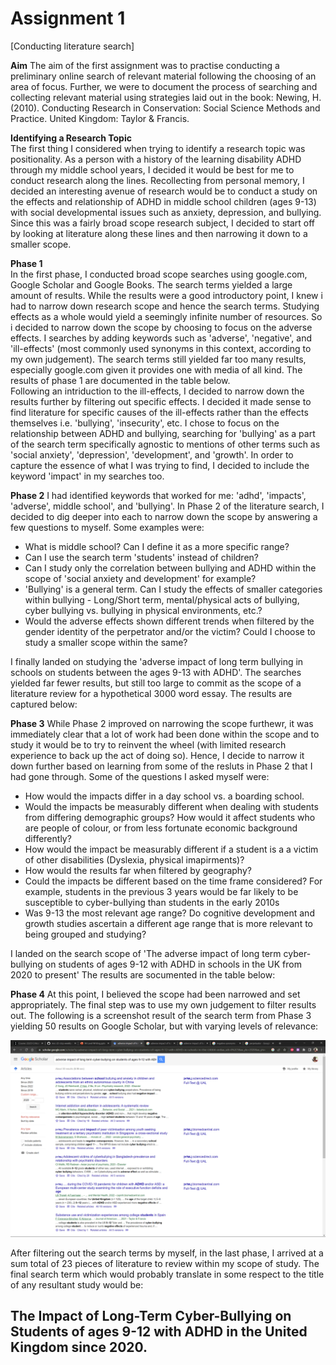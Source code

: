 # Assignment 1
[Conducting literature search]      
    
        
        

**Aim**
The aim of the first assignment was to practise conducting a preliminary online search of relevant material following the choosing of an area of focus. Further, we were to document the process of searching and collecting relevant material using strategies laid out in the book: Newing, H. (2010). Conducting Research in Conservation: Social Science Methods and Practice. United Kingdom: Taylor & Francis.    


**Identifying a Research Topic**    
The first thing I considered when trying to identify a research topic was positionality. As a person with a history of the learning disability ADHD through my middle school years, I decided it would be best for me to conduct research along the lines. Recollecting from personal memory, I decided an interesting avenue of research would be to conduct a study on the effects and relationship of ADHD in middle school children (ages 9-13) with social developmental issues such as anxiety, depression, and bullying. Since this was a fairly broad scope research subject, I decided to start off by looking at literature along these lines and then narrowing it down to a smaller scope.   


**Phase 1**   
In the first phase, I conducted broad scope searches using google.com, Google Scholar and Google Books. The search terms yielded a large amount of results. While the results were a good introductory point, I knew i had to narrow down research scope and hence the search terms. Studying effects as a whole would yield a seemingly infinite number of resources. So i decided to narrow down the scope by choosing to focus on the adverse effects. I searches by adding keywords such as 'adverse', 'negative', and 'ill-effects' (most commonly used synonyms in this context, according to my own judgement). The search terms still yielded far too many results, especially google.com given it provides one with media of all kind. The results of phase 1 are documented in the table below.     
Following an intriduction to the ill-effects, I decided to narrow down the results further by filtering out specific effects. I decided it made sense to find literature for specific causes of the ill-effects rather than the effects themselves i.e. 'bullying', 'insecurity', etc. I chose to focus on the relationship between ADHD and bullying, searching for 'bullying' as a part of the search term specifically agnostic to mentions of other terms such as 'social anxiety', 'depression', 'development', and 'growth'. In order to capture the essence of what I was trying to find, I decided to include the keyword 'impact' in my searches too.   


  
**Phase 2**
I had identified keywords that worked for me: 'adhd', 'impacts', 'adverse', middle school', and 'bullying'. In Phase 2 of the literature search, I decided to dig deeper into each to narrow down the scope by answering a few questions to myself. Some examples were:
- What is middle school? Can I define it as a more specific range?
- Can I use the search term 'students' instead of children?
- Can I study only the correlation between bullying and ADHD within the scope of 'social anxiety and development' for example?
- 'Bullying' is a general term. Can I study the effects of smaller categories within bullying - Long/Short term, mental/physical acts of bullying, cyber bullying vs. bullying in physical environments, etc.?
- Would the adverse effects shown different trends when filtered by the gender identity of the perpetrator and/or the victim? Could I choose to study a smaller scope within the same?

I finally landed on studying the 'adverse impact of long term bullying in schools on students between the ages 9-13 with ADHD'. The searches yielded far fewer results, but still too large to commit as the scope of a literature review for a hypothetical 3000 word essay. The results are captured below:   



**Phase 3**
While Phase 2 improved on narrowing the scope furthewr, it was immediately clear that a lot of work had been done within the scope and to study it would be to try to reinvent the wheel (with limited research experience to back up the act of doing so). Hence, I decide to narrow it down further based on learning from some of the resluts in Phase 2 that I had gone through. Some of the questions I asked myself were:
- How would the impacts differ in a day school vs. a boarding school.
- Would the impacts be measurably different when dealing with students from differing demographic groups? How would it affect students who are people of colour, or from less fortunate economic background differently?
- How would the impact be measurably different if a student is a a victim of other disabilities (Dyslexia, physical imapirments)?
- How would the results far when filtered by geography?
- Could the impacts be different based on the time frame considered? For example, students in the previous 3 years would be far likely to be susceptible to cyber-bullying than students in the early 2010s
- Was 9-13 the most relevant age range? Do cognitive development and growth studies ascertain a different age range that is more relevant to being grouped and studying?

I landed on the search scope of 'The adverse impact of long term cyber-bullying on students of ages 9-12 with ADHD in schools in the UK from 2020 to present'
The results are socumented in the table below:    


**Phase 4**
At this point, I believed the scope had been narrowed and set appropriately. The final step was to use my own judgement to filter results out. The following is a screenshot result of the search term from Phase 3 yielding 50 results on Google Scholar, but with varying levels of relevance:     

![Screenshot of Google Scholar Search results](./Images/4.png)   

     
After filtering out the search terms by myself, in the last phase, I arrived at a sum total of 23 pieces of literature to review within my scope of study. The final search term which would probably translate in some respect to the title of any resultant study would be:


    
The Impact of Long-Term Cyber-Bullying on Students of ages 9-12 with ADHD in the United Kingdom since 2020.    
---
